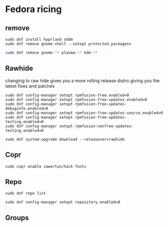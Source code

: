# Fedora ricing

## remove
```fish
sudo dnf install hyprland sddm
sudo dnf remove gnome-shell --setopt protected_packages=
```
```bash
sudo dnf remove gnome-** plasma-** kde-**
```
## Rawhide 
changing to raw hide gives you a more rolling release distro giving you the latest fixes and patches

```fish
sudo dnf config-manager setopt rpmfusion-free.enabled=0
sudo dnf config-manager setopt rpmfusion-free-updates.enabled=0
sudo dnf config-manager setopt rpmfusion-free-updates-debuginfo.enabled=0
sudo dnf config-manager setopt rpmfusion-free-updates-source.enabled=0
sudo dnf config-manager setopt rpmfusion-free-updates-testing.enabled=0
sudo dnf config-manager setopt rpmfusion-nonfree-updates-testing.enabled=0
```
```fish
sudo dnf system-upgrade download --releasever=rawhide
```

## Copr 
```fish
sudo copr enable zawertun/hack-fonts
```

## Repo
```fish
sudo dnf repo list
```
```fish
sudo dnf config-manager setopt repository.enabled=0
```
## Groups 
